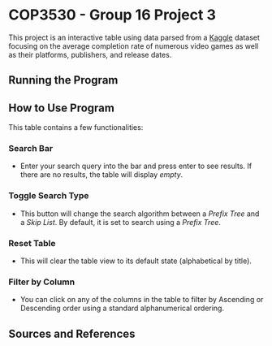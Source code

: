 # COP3530 - Group 16 Project 3
This project is an interactive table using data parsed from a [Kaggle](https://www.kaggle.com/datasets/kasumil5x/howlongtobeat-games-completion-times) dataset focusing on the average completion rate of numerous video games as well as their platforms, publishers, and release dates. 

## Running the Program


## How to Use Program
This table contains a few functionalities:
### Search Bar
- Enter your search query into the bar and press enter to see results. If there are no results, the table will display *empty*.
### Toggle Search Type
- This button will change the search algorithm between a *Prefix Tree* and a *Skip List*. By default, it is set to search using a *Prefix Tree*.
### Reset Table
- This will clear the table view to its default state (alphabetical by title).
### Filter by Column
- You can click on any of the columns in the table to filter by Ascending or Descending order using a standard alphanumerical ordering.

## Sources and References
